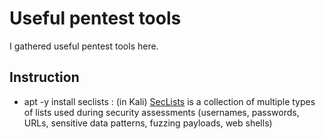 # Useful pentest tools
I gathered useful pentest tools here.

## Instruction
- apt -y install seclists : (in Kali) [SecLists](https://github.com/danielmiessler/SecLists) is a collection of multiple types of lists used during security assessments (usernames, passwords, URLs, sensitive data patterns, fuzzing payloads, web shells)
